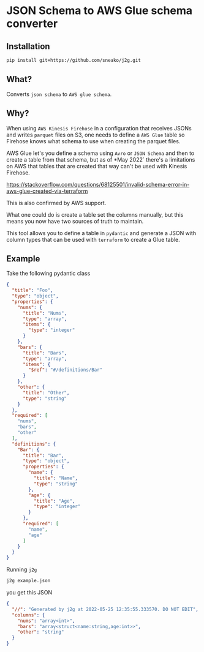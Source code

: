 # JSON Schema to AWS Glue schema converter

## Installation

```bash
pip install git+https://github.com/sneako/j2g.git

```

## What?

Converts `json schema` to `AWS glue schema`.

## Why?

When using `AWS Kinesis Firehose` in a configuration that receives JSONs and writes `parquet` files on S3, one needs to define a `AWS Glue` table so Firehose knows what schema to use when creating the parquet files.

AWS Glue let's you define a schema using `Avro` or `JSON Schema` and then to create a table from that schema, but as of *May 2022` there's a limitations on AWS that tables that are created that way can't be used with Kinesis Firehose.

https://stackoverflow.com/questions/68125501/invalid-schema-error-in-aws-glue-created-via-terraform

This is also confirmed by AWS support.

What one could do is create a table set the columns manually, but this means you now have two sources of truth to maintain.

This tool allows you to define a table in `pydantic` and generate a JSON with column types that can be used with `terraform` to create a Glue table.

## Example

Take the following pydantic class

```json
{
  "title": "Foo",
  "type": "object",
  "properties": {
    "nums": {
      "title": "Nums",
      "type": "array",
      "items": {
        "type": "integer"
      }
    },
    "bars": {
      "title": "Bars",
      "type": "array",
      "items": {
        "$ref": "#/definitions/Bar"
      }
    },
    "other": {
      "title": "Other",
      "type": "string"
    }
  },
  "required": [
    "nums",
    "bars",
    "other"
  ],
  "definitions": {
    "Bar": {
      "title": "Bar",
      "type": "object",
      "properties": {
        "name": {
          "title": "Name",
          "type": "string"
        },
        "age": {
          "title": "Age",
          "type": "integer"
        }
      },
      "required": [
        "name",
        "age"
      ]
    }
  }
}
```

Running `j2g`
```bash
j2g example.json
```

you get this JSON

```json
{
  "//": "Generated by j2g at 2022-05-25 12:35:55.333570. DO NOT EDIT",
  "columns": {
    "nums": "array<int>",
    "bars": "array<struct<name:string,age:int>>",
    "other": "string"
  }
}
```

